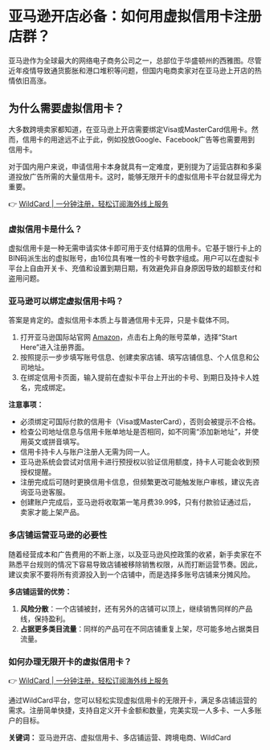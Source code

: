 # 亚马逊开店必备：如何用虚拟信用卡注册店群？

亚马逊作为全球最大的网络电子商务公司之一，总部位于华盛顿州的西雅图。尽管近年疫情导致通货膨胀和港口堆积等问题，但国内电商卖家对在亚马逊上开店的热情依旧高涨。

## 为什么需要虚拟信用卡？

大多数跨境卖家都知道，在亚马逊上开店需要绑定Visa或MasterCard信用卡。然而，信用卡的用途远不止于此，例如投放Google、Facebook广告等也需要用到信用卡。

对于国内用户来说，申请信用卡本身就具有一定难度，更别提为了运营店群和多渠道投放广告所需的大量信用卡。这时，能够无限开卡的虚拟信用卡平台就显得尤为重要。

👉 [WildCard | 一分钟注册，轻松订阅海外线上服务](https://bbtdd.com/WildCard)

### 虚拟信用卡是什么？

虚拟信用卡是一种无需申请实体卡即可用于支付结算的信用卡。它基于银行卡上的BIN码派生出的虚拟账号，由16位具有唯一性的卡号数字组成。用户可以在虚拟卡平台上自由开关卡、充值和设置到期日期，有效避免非自身原因导致的超额支付和盗用问题。

### 亚马逊可以绑定虚拟信用卡吗？

答案是肯定的。虚拟信用卡本质上与普通信用卡无异，只是卡载体不同。

1. 打开亚马逊国际站官网 [Amazon](http://www.Amazon.com)，点击右上角的账号菜单，选择“Start Here”进入注册界面。
2. 按照提示一步步填写账号信息、创建卖家店铺、填写店铺信息、个人信息和公司地址。
3. 在绑定信用卡页面，输入提前在虚拟卡平台上开出的卡号、到期日及持卡人姓名，完成绑定。

**注意事项：**
- 必须绑定可国际付款的信用卡（Visa或MasterCard），否则会被提示不合格。
- 检查公司地址信息与信用卡账单地址是否相同，如不同需“添加新地址”，并使用英文或拼音填写。
- 信用卡持卡人与账户注册人无需为同一人。
- 亚马逊系统会尝试对信用卡进行预授权以验证信用额度，持卡人可能会收到预授权提醒。
- 注册完成后可随时更换信用卡信息，但频繁更改可能触发账户审核，建议先咨询亚马逊客服。
- 创建账户完成后，亚马逊将收取第一笔月费39.99$，只有付款验证通过后，卖家才能上架产品。

### 多店铺运营亚马逊的必要性

随着经营成本和广告费用的不断上涨，以及亚马逊风控政策的收紧，新手卖家在不熟悉平台规则的情况下容易导致店铺被移除销售权限，从而打断运营节奏。因此，建议卖家不要将所有资源投入到一个店铺中，而是选择多账号店铺来分摊风险。

**多店铺运营的优势：**
1. **风险分散**：一个店铺被封，还有另外的店铺可以顶上，继续销售同样的产品线，保持盈利。
2. **占据更多类目流量**：同样的产品可在不同店铺重复上架，尽可能多地占据类目流量。
   
### 如何办理无限开卡的虚拟信用卡？

👉 [WildCard | 一分钟注册，轻松订阅海外线上服务](https://bbtdd.com/WildCard)

通过WildCard平台，您可以轻松实现虚拟信用卡的无限开卡，满足多店铺运营的需求。注册简单快捷，支持自定义开卡金额和数量，完美实现一人多卡、一人多账户的目标。

**关键词：** 亚马逊开店、虚拟信用卡、多店铺运营、跨境电商、WildCard